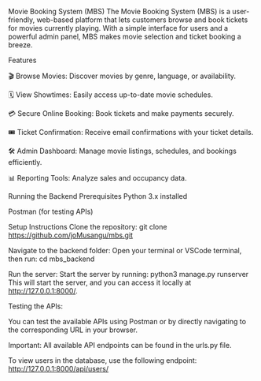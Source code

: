 Movie Booking System (MBS)
The Movie Booking System (MBS) is a user-friendly, web-based platform that lets customers browse and book tickets for movies currently playing. With a simple interface for users and a powerful admin panel, MBS makes movie selection and ticket booking a breeze.

Features

🎬 Browse Movies: Discover movies by genre, language, or availability.

🗓️ View Showtimes: Easily access up-to-date movie schedules.

💳 Secure Online Booking: Book tickets and make payments securely.

🎟️ Ticket Confirmation: Receive email confirmations with your ticket details.

🛠️ Admin Dashboard: Manage movie listings, schedules, and bookings efficiently.

📊 Reporting Tools: Analyze sales and occupancy data.

Running the Backend
Prerequisites
Python 3.x installed

Postman (for testing APIs)

Setup Instructions
Clone the repository:
git clone https://github.com/joMusangu/mbs.git

Navigate to the backend folder:
Open your terminal or VSCode terminal, then run:
cd mbs_backend

Run the server:
Start the server by running:
python3 manage.py runserver
This will start the server, and you can access it locally at http://127.0.0.1:8000/.

Testing the APIs:

You can test the available APIs using Postman or by directly navigating to the corresponding URL in your browser.

Important:
All available API endpoints can be found in the urls.py file.

To view users in the database, use the following endpoint:
http://127.0.0.1:8000/api/users/
